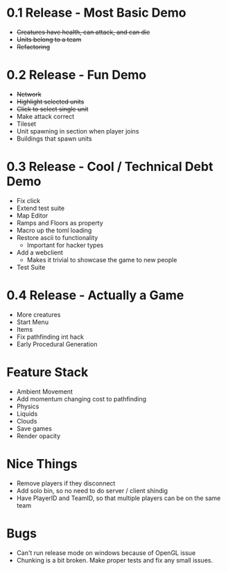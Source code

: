0.1 Release - Most Basic Demo
==============================

* ~~Creatures have health, can attack, and can die~~
* ~~Units belong to a team~~
* ~~Refactoring~~


0.2 Release - Fun Demo
==============================

* ~~Network~~
* ~~Highlight selected units~~
* ~~Click to select single unit~~
* Make attack correct
* Tileset
* Unit spawning in section when player joins
* Buildings that spawn units


0.3 Release - Cool / Technical Debt Demo
=============================

* Fix click
* Extend test suite
* Map Editor
* Ramps and Floors as property
* Macro up the toml loading
* Restore ascii to functionality
    - Important for hacker types
* Add a webclient
    - Makes it trivial to showcase the game to new people 
* Test Suite


0.4 Release - Actually a Game
==============================

* More creatures
* Start Menu
* Items
* Fix pathfinding int hack
* Early Procedural Generation


Feature Stack
=================

* Ambient Movement
* Add momentum changing cost to pathfinding
* Physics
* Liquids
* Clouds
* Save games
* Render opacity


Nice Things
================

* Remove players if they disconnect
* Add solo bin, so no need to do server / client shindig
* Have PlayerID and TeamID, so that multiple players can be on the same team


Bugs
=======

* Can't run release mode on windows because of OpenGL issue
* Chunking is a bit broken. Make proper tests and fix any small issues.
